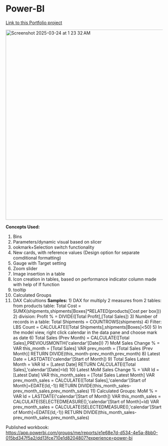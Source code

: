 # Power-BI

[Link to this Portfolio project](https://app.powerbi.com/view?r=eyJrIjoiZmU2ODcwOTItNTBlZS00ZDViLTgyOWUtNWZmOWNmMzc4OTc3IiwidCI6ImNlN2MyYzVlLTQ1NmEtNGM5NC1iMWU2LTIyNDQ0ODdiNWNhOSIsImMiOjJ9)

<img width="607" alt="Screenshot 2025-03-24 at 1 23 32 AM" src="https://github.com/user-attachments/assets/d421278f-790b-43b9-a591-009e8c8822d0" />


**Concepts Used:**
1) Bins
2) Parameters/dynamic visual based on slicer
3) ookmark+Selection switch functionality
4) New cards, with reference values (Design option for separate comditional formatting)
5) Gauge with Target setting
6) Zoom slider
7) Image insertion in a table
8) Icon creation in tables, based on performance indicator column made with help of If function
9) tooltip
10) Calculated Groups
11) DAX Calcultions
    **Samples:**
        1) DAX for multiply 2 measures from 2 tables: 
        from products table: Total Cost = SUMX(shipments,shipments[Boxes]*RELATED(products[Cost per box]))
        2) division: Profit % = DIVIDE([Total Profit],[Total Sales])
        3) Number of records in a table: Total Shipments = COUNTROWS(shipments)
        4) Filter: LBS Count = CALCULATE([Total Shipments],shipments[Boxes]<50)
        5) In the model view, right click calendar in the data pane and choose mark as date
        6) Total Sales (Prev Month) = CALCULATE([Total Sales],PREVIOUSMONTH('calendar'[Date]))
        7) MoM Sales Change % = 
                VAR this_month = [Total Sales]
                VAR prev_month = [Total Sales (Prev Month)]
            RETURN 
                DIVIDE(this_month-prev_month,prev_month)
        8) Latest Date = LASTDATE('calendar'[Start of Month])
        9) Total Sales Latest Month = 
                VAR ld = [Latest Date]
            RETURN
                CALCULATE([Total Sales],'calendar'[Date]=ld)
        10) Latest MoM Sales Change % = 
                VAR ld = [Latest Date]
                VAR this_month_sales = [Total Sales Latest Month]
                VAR prev_month_sales = CALCULATE([Total Sales],'calendar'[Start of Month]=EDATE(ld,-1))
            RETURN DIVIDE(this_month_sales-prev_month_sales,prev_month_sales)
        11) Calculated Groups:
            MoM % = 
                VAR ld = LASTDATE('calendar'[Start of Month])
                VAR this_month_sales = CALCULATE(SELECTEDMEASURE(),'calendar'[Start of Month]=ld)
                VAR prev_month_sales = CALCULATE(SELECTEDMEASURE(),'calendar'[Start of Month]=EDATE(ld,-1))
            RETURN DIVIDE(this_month_sales-prev_month_sales,prev_month_sales)

Published workbook: https://app.powerbi.com/groups/me/reports/e1e68e7d-d534-4e5a-8bb0-015bd347f5a2/dd13fce710e1d8204807?experience=power-bi
